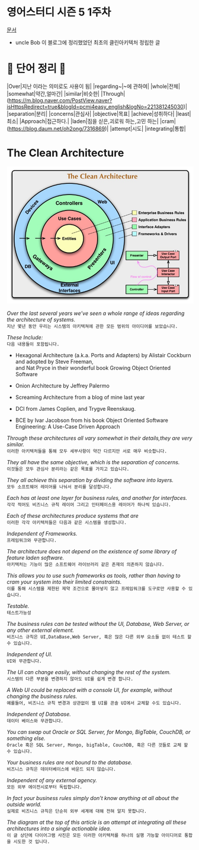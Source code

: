 # 영어스터디 시즌 5 1주차

[문서](https://blog.cleancoder.com/uncle-bob/2012/08/13/the-clean-architecture.html)   
   
- uncle Bob 이 블로그에 정리했었던 최초의 클린아키텍처 정립한 글

# 📗 단어 정리 📘
|Over|지난 이라는 의미로도 사용이 됨|
|regarding~|~에 관하여|
|whole|전체|
|somewhat|약간,얼마간|
|similar|비슷한|
|Through|(https://m.blog.naver.com/PostView.naver?isHttpsRedirect=true&blogId=pcmi4easy_english&logNo=221381245030)|
|separation|분리|
|concerns|관심사|
|objective|목표|
|achieve|성취하다|
|least|최소|
|Approach|접근하다.|
|laden|짐을 싣은,괴로워 하는,고민 하는|
|cram|(https://blog.daum.net/oh2ong/7316869)|
|attempt|시도|
|integrating|통합|

# The Clean Architecture      


![img.png](img.png)   

_Over the last several years we’ve seen a whole range of ideas regarding the architecture of systems._   
`지난 몇년 동안 우리는 시스템의 아키텍쳐에 관한 모든 범위의 아이디어를 보았습니다.`   
   
_These Include:_   
`다음 내용들이 포함됩니다.`

- Hexagonal Architecture (a.k.a. Ports and Adapters) by Alistair Cockburn and adopted by Steve Freeman,    
  and Nat Pryce in their wonderful book Growing Object Oriented Software
  
- Onion Architecture by Jeffrey Palermo   
- Screaming Architecture from a blog of mine last year   
- DCI from James Coplien, and Trygve Reenskaug.   
- BCE by Ivar Jacobson from his book Object Oriented Software Engineering: A Use-Case Driven Approach   
   
   
_Through these architectures all vary somewhat in their details,they are very similar._   
`이러한 아키텍처들을 통해 모두 세부사항이 약간 다르지만 서로 매우 비슷합니다.`   
   
_They all have the same objective, which is the separation of concerns._   
`이것들은 모두 관심사 분리라는 같은 목표를 가지고 있습니다.`   
   
_They all achieve this separation by dividing the software into layers._   
`모두 소프트웨어 레이어를 나눠서 분리를 달성합니다.`   
   
_Each has at least one layer for business rules, and another for interfaces._   
`각각 적어도 비즈니스 규칙 레이어 그리고 인터페이스용 레이어가 하나씩 있습니다. `   
   
_Each of these architectures produce systems that are_   
`이러한 각각 아키텍처들은 다음과 같은 시스템을 생성합니다.`   
   
_Independent of Frameworks._   
`프레임워크와 무관합니다.`   
   
_The architecture does not depend on the existence of some library of feature laden software._   
`아키텍처는 기능이 많은 소프트웨어 라이브러리 같은 존재의 의존하지 않습니다.`   

_This allows you to use such frameworks as tools,
rather than having to cram your system into their limited constraints._   
`이를 통해 시스템을 제한된 제약 조건으로 몰아넣지 않고 프레임워크를 도구로만 사용할 수 있습니다.`   

_Testable._   
`테스트가능성`   

_The business rules can be tested without the UI, Database, Web Server, or any other external element._   
`비즈니스 규칙은 UI,DataBase,Web Server, 혹은 많은 다른 외부 요소들 없이 테스트 할 수 있습니다.`   

_Independent of UI._   
`UI와 무관합니다.`   

_The UI can change easily, without changing the rest of the system._   
`시스템의 다른 부분을 변경하지 않아도 UI를 쉽게 변경 합니다.`  

_A Web UI could be replaced with a console UI, for example, without changing the business rules._   
`예를들어, 비즈니스 규칙 변경과 상관없이 웹 UI를 콘솔 UI에서 교체할 수도 있습니다.`   

_Independent of Database._   
`데이터 베이스와 무관합니다.`   

_You can swap out Oracle or SQL Server, for Mongo, BigTable, CouchDB, or something else._   
`Oracle 혹은 SQL Server, Mongo, bigTable, CouchDB, 혹은 다른 것들로 교체 할 수 있습니다.`   

_Your business rules are not bound to the database._   
`비즈니스 규칙은 데이터베이스에 바운드 되지 않습니다.`   

_Independent of any external agency._   
`모든 외부 에이전시로부터 독립합니다.`  

_In fact your business rules simply don’t know anything at all about the outside world._   
`실제로 비즈니스 규칙은 단순히 외부 세계에 대해 전혀 알지 못합니다.`   

_The diagram at the top of this article is an attempt at integrating
all these architectures into a single actionable idea._   
`이 글 상단에 다이어그램 사진은 모든 이러한 아키텍처를 하나의 실행 가능할 아이디어로 통합을 시도한 것 입니다.`

